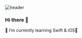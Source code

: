 ![header](https://capsule-render.vercel.app/api?type=waving&color=0&height=300&section=header&text=YUJINNEE&fontSize=90)
### Hi there 👋

🌱 I’m currently learning Swift & iOS
